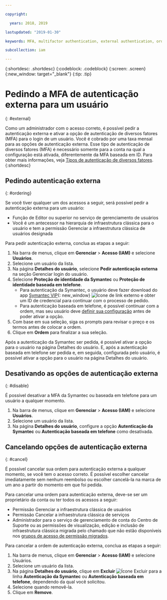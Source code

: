 ```yaml
---

copyright:

  years: 2018, 2019

lastupdated: "2019-01-30"

keywords: MFA, multifactor authentication, external authentication, order authentication, Symantec, phone-based authentication, cancel authentication order

subcollection: iam

---
```


{:shortdesc: .shortdesc}
{:codeblock: .codeblock}
{:screen: .screen}
{:new_window: target="_blank"}
{:tip: .tip}

# Pedindo a MFA de autenticação externa para um usuário
{: #external}

Como um administrador com o acesso correto, é possível pedir a autenticação externa e ativar a opção de autenticação de diversos fatores (MFA) para o login de um usuário. Você é cobrado por uma taxa mensal para as opções de autenticação externa. Esse tipo de autenticação de diversos fatores (MFA) é necessário somente para a conta na qual a configuração está ativada, diferentemente da MFA baseada em ID. Para obter mais informações, veja [Tipos de autenticação de diversos fatores](/docs/iam?topic=iam-types#types).
{:shortdesc}

## Pedindo autenticação externa
{: #ordering}

Se você tiver qualquer um dos acessos a seguir, será possível pedir a autenticação externa para um usuário:

* Função de Editor ou superior no serviço de gerenciamento de usuários
* Você é um antecessor na hierarquia de infraestrutura clássica para o usuário e tem a permissão Gerenciar a infraestrutura clássica de usuários designada

Para pedir autenticação externa, conclua as etapas a seguir:

1. Na barra de menus, clique em **Gerenciar** &gt; **Acesso (IAM)** e selecione **Usuários**.
2. Selecione um usuário da lista.
3. Na página **Detalhes do usuário**, selecione **Pedir autenticação externa** na seção Gerenciar login do usuário.
4. Selecione **Proteção de identidade da Symantec** ou **Proteção de identidade baseada em telefone**.
    * Para autenticação da Symantec, o usuário deve fazer download do app [Symantec VIP](https://vip.symantec.com/){: new_window} ![Ícone de link externo](../icons/launch-glyph.svg) e obter um ID de credencial para continuar com o processo de pedido.
    * Para autenticação baseada em telefone, é possível continuar com a ordem, mas seu usuário deve [definir sua configuração](/docs/account?topic=account-third-party-MFA#third-party-MFA) antes de poder ativar a opção.
5. Com base em sua seleção, siga os prompts para revisar o preço e os termos antes de colocar a ordem.
6. Clique em **Ordem** para finalizar a sua seleção.

Após a autenticação da Symantec ser pedida, é possível ativar a opção para o usuário na página Detalhes do usuário. E, após a autenticação baseada em telefone ser pedida e, em seguida, configurada pelo usuário, é possível ativar a opção para o usuário na página Detalhes do usuário.

## Desativando as opções de autenticação externa
{: #disable}

É possível desativar a MFA da Symantec ou baseada em telefone para um usuário a qualquer momento.

1. Na barra de menus, clique em **Gerenciar** &gt; **Acesso (IAM)** e selecione **Usuários**.
2. Selecione um usuário da lista.
3. Na página **Detalhes do usuário**, configure a opção **Autenticação da Symantec** ou **Autenticação baseada em telefone** como desativada.

## Cancelando opções de autenticação externa
{: #cancel}

É possível cancelar sua ordem para autenticação externa a qualquer momento, se você tem o acesso correto. É possível escolher cancelar imediatamente sem nenhum reembolso ou escolher cancelá-la na marca de um ano a partir do momento em que foi pedida.

Para cancelar uma ordem para autenticação externa, deve-se ser um proprietário da conta ou ter todos os acessos a seguir:

* Permissão Gerenciar a infraestrutura clássica de usuários
* Permissão Cancelar a infraestrutura clássica de serviços
* Administrador para o serviço de gerenciamento de conta do Centro de Suporte ou as permissões de visualização, edição e inclusão de infraestrutura clássica migrada pelo chamado que não estão disponíveis nos [grupos de acesso de permissão migrados](/docs/iam?topic=iam-predefined#predefined).

Para cancelar a ordem de autenticação externa, conclua as etapas a seguir:

1. Na barra de menus, clique em **Gerenciar** &gt; **Acesso (IAM)** e selecione Usuários.
2. Selecione um usuário da lista.
3. Na página **Detalhes do usuário**, clique em **Excluir** ![Ícone Excluir](../icons/icon_trash.svg) para a linha **Autenticação da Symantec** ou **Autenticação baseada em telefone**, dependendo da qual você solicitou.
4. Selecione quando removê-la.
5. Clique em **Remove**.
